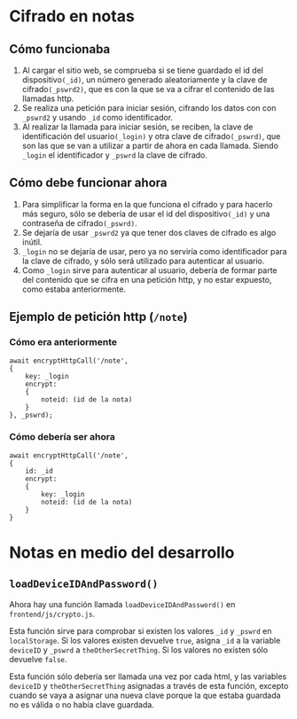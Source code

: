 # Cifrado en notas
## Cómo funcionaba
1. Al cargar el sitio web, se comprueba si se tiene guardado el id del dispositivo`(_id)`, un número generado aleatoriamente y la clave de cifrado`(_pswrd2)`, que es con la que se va a cifrar el contenido de las llamadas http.
2. Se realiza una petición para iniciar sesión, cifrando los datos con con `_pswrd2` y usando `_id` como identificador.
3. Al realizar la llamada para iniciar sesión, se reciben, la clave de identificación del usuario`(_login)` y otra clave de cifrado`(_pswrd)`, que son las que se van a utilizar a partir de ahora en cada llamada. Siendo `_login` el identificador y `_pswrd` la clave de cifrado.

## Cómo debe funcionar ahora
1. Para simplificar la forma en la que funciona el cifrado y para hacerlo más seguro, sólo se debería de usar el id del dispositivo`(_id)` y una contraseña de cifrado`(_pswrd)`.
2. Se dejaría de usar `_pswrd2` ya que tener dos claves de cifrado es algo inútil.
3. `_login` no se dejaría de usar, pero ya no serviría como identificador para la clave de cifrado, y sólo será utilizado para autenticar al usuario.
4. Como `_login` sirve para autenticar al usuario, debería de formar parte del contenido que se cifra en una petición http, y no estar expuesto, como estaba anteriormente.

## Ejemplo de petición http (`/note`)
### Cómo era anteriormente
```
await encryptHttpCall('/note',
{
    key: _login
    encrypt:
    {
        noteid: (id de la nota)
    }
}, _pswrd);
```

### Cómo debería ser ahora
```
await encryptHttpCall('/note',
{
    id: _id
    encrypt:
    {
        key: _login
        noteid: (id de la nota)
    }
}
```

# Notas en medio del desarrollo
## `loadDeviceIDAndPassword()`
Ahora hay una función llamada `loadDeviceIDAndPassword()` en `frontend/js/crypto.js`.

Esta función sirve para comprobar si existen los valores `_id` y `_pswrd` en `localStorage`.
Si los valores existen devuelve `true`, asigna `_id` a la variable `deviceID` y `_pswrd` a `theOtherSecretThing`.
Si los valores no existen sólo devuelve `false`.

Esta función sólo debería ser llamada una vez por cada html, y las variables `deviceID` y `theOtherSecretThing` asignadas a través de esta función, excepto cuando se vaya a asignar una nueva clave porque la que estaba guardada no es válida o no había clave guardada.